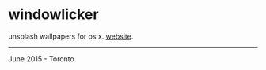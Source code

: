 # windowlicker

unsplash wallpapers for os x. [website](http://jathu.me/x/windowlicker).

------
June 2015 - Toronto
